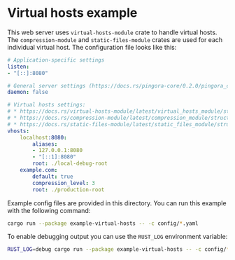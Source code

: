 # Virtual hosts example

This web server uses `virtual-hosts-module` crate to handle virtual hosts. The
`compression-module` and `static-files-module` crates are used for each individual virtual
host. The configuration file looks like this:

```yaml
# Application-specific settings
listen:
- "[::]:8080"

# General server settings (https://docs.rs/pingora-core/0.2.0/pingora_core/server/configuration/struct.ServerConf.html)
daemon: false

# Virtual hosts settings:
# * https://docs.rs/virtual-hosts-module/latest/virtual_hosts_module/struct.VirtualHostsConf.html
# * https://docs.rs/compression-module/latest/compression_module/struct.CompressionConf.html
# * https://docs.rs/static-files-module/latest/static_files_module/struct.StaticFilesConf.html
vhosts:
    localhost:8080:
        aliases:
        - 127.0.0.1:8080
        - "[::1]:8080"
        root: ./local-debug-root
    example.com:
        default: true
        compression_level: 3
        root: ./production-root
```

Example config files are provided in this directory. You can run this example with the
following command:

```sh
cargo run --package example-virtual-hosts -- -c config/*.yaml
```

To enable debugging output you can use the `RUST_LOG` environment variable:

```sh
RUST_LOG=debug cargo run --package example-virtual-hosts -- -c config/*.yaml
```
